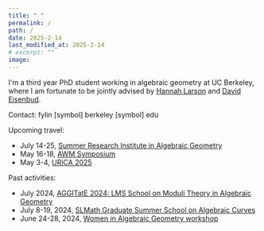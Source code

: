 ```yaml
---
title: " "
permalink: /
path: /
date: 2025-2-14
last_modified_at: 2025-2-14
# excerpt: ""
image:
---
```


I'm a third year PhD student working in algebraic geometry at UC Berkeley, where I am fortunate to be jointly advised by [Hannah Larson](https://math.berkeley.edu/~hlarson/) and [David Eisenbud](https://eisenbud.github.io). 

Contact: fylin [symbol] berkeley [symbol] edu

<!-- Google scholar: [link](https://scholar.google.com/citations?user=1VJcY6gAAAAJ&hl=en) -->

Upcoming travel:
* July 14-25, [Summer Research Institute in Algebraic Geometry](https://sites.google.com/view/2025summerinstitute/home)
* May 16-18, [AWM Symposium](https://awm-math.org/meetings/awm-research-symposium/)
* May 3-4, [URiCA 2025](https://urica-unl.github.io) 

Past activities:
* July 2024, [AGGITatE 2024: LMS School on Moduli Theory in Algebraic Geometry]()
* July 8-19, 2024, [SLMath Graduate Summer School on Algebraic Curves](https://www.slmath.org/summer-schools/1067)
* June 24-28, 2024, [Women in Algebraic Geometry workshop](https://sites.google.com/view/wiag2024/home?authuser=0)

<!-- ![alt text](/assets/images/oslo2.jpg "Title") -->
